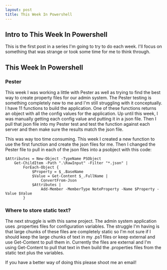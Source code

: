 ```yaml
---
layout: post
title: This Week In Powershell
---
```


## Intro to This Week In Powershell
This is the first post in a series I'm going to try to do each week. I'll focus on something that was strange or 
took some time for me to think through.

## This Week In Powershell

### Pester
This week I was working a little with Pester as well as trying to find the best way to create property files for 
our admin system. The Pester testing is something completely new to me and I'm still struggling with it conceptually.
I have 11 functions to build the application. One of these functions returns an object with all the config values for
the application. Up until this week, I was manually getting each config value and putting it in a json file.
Then I pull that json file into my Pester test and test the function against each server and then make sure the
results match the json file.

This was way too time consuming. This week I created a new function to use the first function and create the json
files for me. Then I changed the Pester file to pull in each of the json files into a psobject with this code:

```
$Attributes = New-Object -TypeName PSObject
    Get-ChildItem -Path ".\RawInput" -Filter "*.json" |
        ForEach-Object {
            $Property = $_.BaseName
            $Value = Get-Content $_.FullName | 
                ConvertFrom-Json
            $Attributes | 
                Add-Member -MemberType NoteProperty -Name $Property -Value $Value
        }
```

### Where to store static text?

The next struggle is with this same project. The admin system application uses .properties files for configuration
variables. The struggle I'm having is that large chunks of these files are completely static so I'm not sure if I
should keep the large chunks of text in my .ps1 files or keep external and use Get-Content to pull them in. Currently
the files are external and I'm using Get-Content to pull that text in then build the .properties files from the 
static text plus the variables.

If you have a better way of doing this please shoot me an email!
